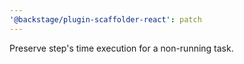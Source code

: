 ```yaml
---
'@backstage/plugin-scaffolder-react': patch
---
```


Preserve step's time execution for a non-running task.
